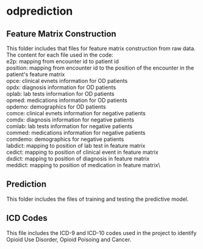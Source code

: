 # odprediction
## Feature Matrix Construction
This folder includes that files for feature matrix construction from raw data.\
The content for each file used in the code:\
e2p: mapping from encounter id to patient id\
position: mapping from encounter id to the position of the encounter in the patient's feature matrix\
opce: clinical evnets information for OD patients\
opdx: diagnosis information for OD patients\
oplab: lab tests information for OD patients\
opmed: medications information for OD patients\
opdemo: demographics for OD patients\
comce: clinical evnets information for negative patients\
comdx: diagnosis information for negative patients\
comlab: lab tests information for negative patients\
commed: medications information for negative patients\
comdemo: demographics for negative patients\
labdict: mapping to position of lab test in feature matrix\
cedict: mapping to position of clinical event in feature matrix\
dxdict: mapping to position of diagnosis in feature matrix\
meddict: mapping to position of medication in feature matrix\



## Prediction
This folder includes the files of training and testing the predictive model.


## ICD Codes
This file includes the ICD-9 and ICD-10 codes used in the project to identify Opioid Use Disorder, Opioid Poisoing and Cancer.
